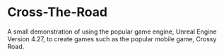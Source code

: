# Cross-The-Road
A small demonstration of using the popular game engine, Unreal Engine Version 4.27, to create games such as the popular mobile game, Crossy Road.
